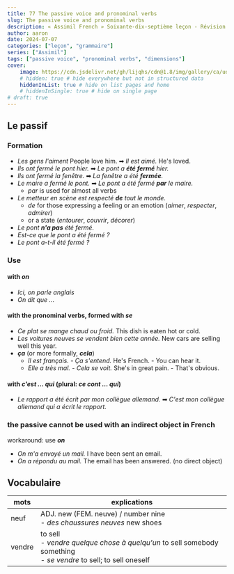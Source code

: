 ```yaml
---
title: 77 The passive voice and pronominal verbs
slug: The passive voice and pronominal verbs
description: « Assimil French » Soixante-dix-septième leçon - Révision
author: aaron
date: 2024-07-07
categories: ["leçon", "grammaire"]
series: ["Assimil"]
tags: ["passive voice", "pronominal verbs", "dimensions"]
cover: 
    image: https://cdn.jsdelivr.net/gh/lijqhs/cdn@1.8/img/gallery/ca/udayaditya-barua-iA1ApYHX9P0-unsplash.jpg
    # hidden: true # hide everywhere but not in structured data
    hiddenInList: true # hide on list pages and home
    # hiddenInSingle: true # hide on single page
# draft: true
---
```


## Le passif

### Formation

- *Les gens l'aiment* People love him. ➡ *Il est aimé.* He's loved.
- *Ils ont fermé le pont hier.* ➡ *Le pont a **été fermé** hier.*
- *Ils ont fermé la fenêtre.* ➡ *La fenêtre a été **fermée**.*
- *Le maire a fermé le pont.* ➡ *Le pont a été fermé **par** le maire.*
  - *par* is used for almost all verbs
- *Le metteur en scène est respecté **de** tout le monde.*
  - *de* for those expressing a feeling or an emotion (*aimer*, *respecter*, *admirer*)
  - or a state (*entourer*, *couvrir*, *décorer*)
- *Le pont **n'a pas** été fermé.*
- *Est-ce que le pont a été fermé ?*
- *Le pont a-t-il été fermé ?*


### Use

#### with *on*

- *Ici, on parle anglais*
- *On dit que ...*

#### with the pronominal verbs, formed with *se*

- *Ce plat se mange chaud ou froid.* This dish is eaten hot or cold.
- *Les voitures neuves se vendent bien cette année.* New cars are selling well this year.
- ***ça*** (or more formally, ***cela***)
  - *Il est français. - Ça s'entend.* He's French. - You can hear it.
  - *Elle a très mal. - Cela se voit.* She's in great pain. - That's obvious.

#### with *c'est ... qui* (plural: *ce cont ... qui*)

- *Le rapport a été écrit par mon collègue allemand.* ➡ *C'est mon collègue allemand qui a écrit le rapport.*

### the passive cannot be used with an indirect object in French

workaround: use ***on***

- *On m'a envoyé un mail.* I have been sent an email.
- *On a répondu au mail.* The email has been answered. (no direct object)

## Vocabulaire

| mots | explications |
| ---- | ---- | 
| neuf | ADJ. new (FEM. neuve) / number nine <br> - *des chaussures neuves* new shoes |
| vendre | to sell <br> - *vendre quelque chose à quelqu'un* to sell somebody something <br> - *se vendre* to sell; to sell oneself |